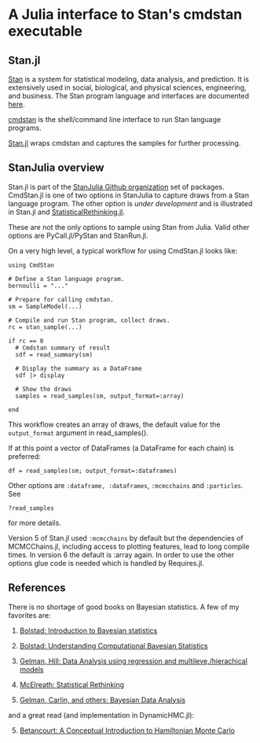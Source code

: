 # A Julia interface to Stan's cmdstan executable

## Stan.jl

[Stan](https://github.com/stan-dev/stan) is a system for statistical modeling, data analysis, and prediction. It is extensively used in social, biological, and physical sciences, engineering, and business. The Stan program language and interfaces are documented [here](http://mc-stan.org/documentation/).

[cmdstan](http://mc-stan.org/interfaces/cmdstan.html) is the shell/command line interface to run Stan language programs. 

[Stan.jl](https://github.com/StanJulia/Stan.jl) wraps cmdstan and captures the samples for further processing.

## StanJulia overview

Stan.jl is part of the [StanJulia Github organization](https://github.com/StanJulia) set of packages. CmdStan.jl is one of two options in StanJulia to capture draws from a Stan language program. The other option is *under development* and is illustrated in Stan.jl and [StatisticalRethinking.jl](https://github.com/StatisticalRethinkingJulia/StatisticalRethinking.jl).

These are not the only options to sample using Stan from Julia. Valid other options are PyCall.jl/PyStan and StanRun.jl.

On a very high level, a typical workflow for using CmdStan.jl looks like:

```
using CmdStan

# Define a Stan language program.
bernoulli = "..."

# Prepare for calling cmdstan.
sm = SampleModel(...)

# Compile and run Stan program, collect draws.
rc = stan_sample(...)

if rc == 0
  # Cmdstan summary of result
  sdf = read_summary(sm)

  # Display the summary as a DataFrame
  sdf |> display

  # Show the draws
  samples = read_samples(sm, output_format=:array)

end
```
This workflow creates an array of draws, the default value for the `output_format` argument in read_samples().

If at this point a vector of DataFrames (a DataFrame for each chain) is preferred:
```
df = read_samples(sm; output_format=:dataframes)
```
Other options are `:dataframe, :dataframes`, `:mcmcchains` and `:particles`. See
```
?read_samples
```
for more details.

Version 5 of Stan.jl used `:mcmcchains` by default but the dependencies of MCMCChains.jl, including access to plotting features, lead to long compile times. In version 6 the default is :array again. In order to use the other options glue code is needed which is handled by Requires.jl.

## References

There is no shortage of good books on Bayesian statistics. A few of my favorites are:

1. [Bolstad: Introduction to Bayesian statistics](http://www.wiley.com/WileyCDA/WileyTitle/productCd-1118593227.html)

2. [Bolstad: Understanding Computational Bayesian Statistics](http://www.wiley.com/WileyCDA/WileyTitle/productCd-0470046090.html)

3. [Gelman, Hill: Data Analysis using regression and multileve,/hierachical models](http://www.stat.columbia.edu/~gelman/arm/)

4. [McElreath: Statistical Rethinking](http://xcelab.net/rm/statistical-rethinking/)

5. [Gelman, Carlin, and others: Bayesian Data Analysis](http://www.stat.columbia.edu/~gelman/book/)

and a great read (and implementation in DynamicHMC.jl):

5. [Betancourt: A Conceptual Introduction to Hamiltonian Monte Carlo](https://arxiv.org/abs/1701.02434)
